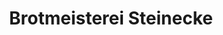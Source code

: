 ---
title: "Brotmeisterei Steinecke"
url: /dessau-rosslau/brotmeisterei-steinecke/
shop: Bäckerei
---